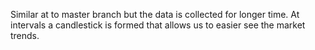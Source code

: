 Similar at to master branch but the data is collected for longer time.
At intervals a candlestick is formed that allows us to easier see the market trends.
